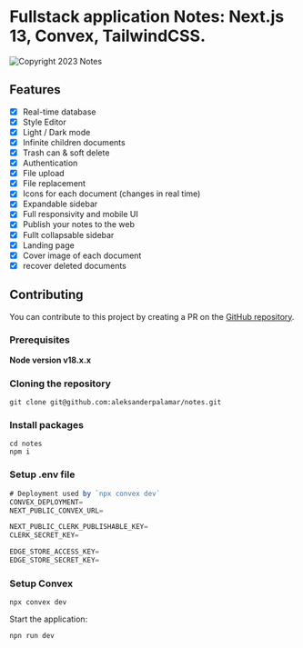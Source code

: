 # Fullstack application Notes: Next.js 13, Convex, TailwindCSS.

![Copyright 2023 Notes](https://cdn.discordapp.com/attachments/811800332006457356/1164221799828041838/image.png?ex=65426d0b&is=652ff80b&hm=1bb89d3794867d553fc46a8b7f839acc318919a9c5f55a7d1982af99ada9c4b6&)

## Features

- [x] Real-time database
- [x] Style Editor
- [x] Light / Dark mode
- [x] Infinite children documents
- [x] Trash can & soft delete
- [x] Authentication
- [x] File upload
- [x] File replacement
- [x] Icons for each document (changes in real time)
- [x] Expandable sidebar
- [x] Full responsivity and mobile UI
- [x] Publish your notes to the web
- [x] Fullt collapsable sidebar
- [x] Landing page
- [x] Cover image of each document
- [x] recover deleted documents

## Contributing

You can contribute to this project by creating a PR on the [GitHub repository](https://github.com/aleksanderpalamar/notes).

### Prerequisites

**Node version v18.x.x**

### Cloning the repository

```shell
git clone git@github.com:aleksanderpalamar/notes.git
```

### Install packages

```shell
cd notes
npm i
```

### Setup .env file

```js
# Deployment used by `npx convex dev`
CONVEX_DEPLOYMENT=
NEXT_PUBLIC_CONVEX_URL=

NEXT_PUBLIC_CLERK_PUBLISHABLE_KEY=
CLERK_SECRET_KEY=

EDGE_STORE_ACCESS_KEY=
EDGE_STORE_SECRET_KEY=
```

### Setup Convex

```shell
npx convex dev
```

Start the application:

```shell
npn run dev
```

